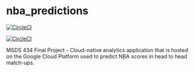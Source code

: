 # nba_predictions
[![CircleCI](https://circleci.com/gh/cwilbar04/nba_predictions.svg?style=svg)](https://circleci.com/gh/cwilbar04/nba_predictions)

[![CircleCI](https://circleci.com/gh/noahgift/myrepo.svg?style=svg)](https://circleci.com/gh/noahgift/myrepo)

MSDS 434 Final Project - Cloud-native analytics application that is hosted on the Google Cloud Platform used to predict NBA scores in head to head match-ups.
